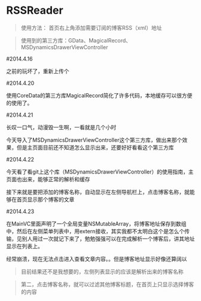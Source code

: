 RSSReader
=========

>使用方法：
>首页右上角添加需要订阅的博客RSS（xml）地址


>使用到的第三方库：GData、MagicalRecord、MSDynamicsDrawerViewController

#2014.4.16


之前的玩坏了，重新上传个


#2014.4.20


使用CoreData的第三方库MagicalRecord简化了许多代码，本地缓存可以很方便的使用了。


#2014.4.21


长叹一口气，动漫毁一生啊，一看就是几个小时


今天导入了MSDynamicsDrawerViewController这个第三方库，做出来那个效果，但是主页面目前还不知道怎么显示出来，还要好好看看这个第三方库


#2014.4.22


今天看了看git上这个库（MSDynamicsDrawerViewController）的使用指南，主页面也出来，能够正常的解析和缓存


接下来就是要把添加的博客名称，自动显示在左侧导航栏上，点击博客名称，就能够在首页显示那个博客的文章


#2014.4.23


在MainVC里面声明了一个全局变量NSMutableArray，将博客地址保存到数组中，然后在左侧菜单列表中，用extern接收，其实我都不太明白这个是怎么个传输，见别人用过一次就记下来了，勉勉强强可以在完成解析一个博客后，讲其地址显示在列表上。


经常崩溃，现在无法点击进入查看文章内容。。但是博客地址显示好像还算阔以

>目前结果还不是我想要的，左侧列表显示的应该是解析出来的博客名称


>第二，点击博客名称，就可以过滤其他博客标题，在首页上只显示选择博客的内容
